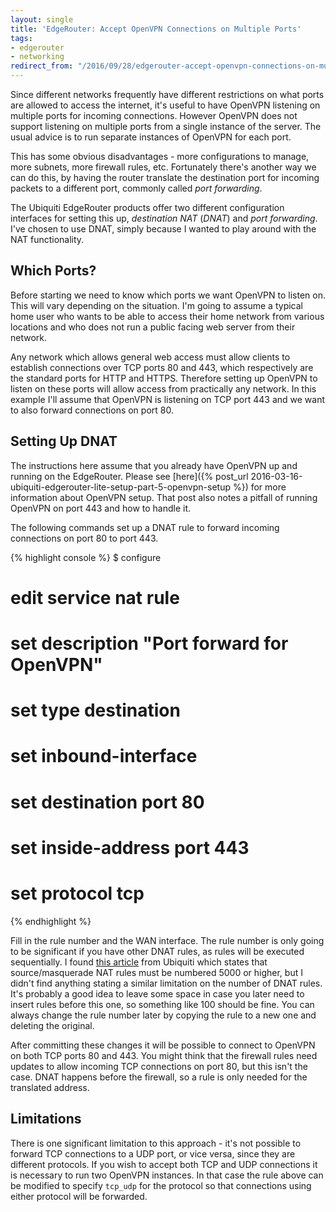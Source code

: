 ```yaml
---
layout: single
title: 'EdgeRouter: Accept OpenVPN Connections on Multiple Ports'
tags:
- edgerouter
- networking
redirect_from: "/2016/09/28/edgerouter-accept-openvpn-connections-on-multiple-ports.html"
---
```


Since different networks frequently have different restrictions on what ports
are allowed to access the internet, it's useful to have OpenVPN listening on 
multiple ports for incoming connections. However OpenVPN does not support 
listening on multiple ports from a single instance of the server. The usual 
advice is to run separate instances of OpenVPN for each port.

This has some obvious disadvantages - more configurations to manage, more 
subnets, more firewall rules, etc. Fortunately there's another way we can do 
this, by having the router translate the destination port for incoming packets
to a different port, commonly called _port forwarding_.

The Ubiquiti EdgeRouter products offer two different configuration interfaces 
for setting this up, _destination NAT_ (_DNAT_) and _port forwarding_. I've 
chosen to use DNAT, simply because I wanted to play around with the NAT 
functionality.

## Which Ports?

Before starting we need to know which ports we want OpenVPN to listen on. This 
will vary depending on the situation. I'm going to assume a typical home user 
who wants to be able to access their home network from various locations and who 
does not run a public facing web server from their network.

Any network which allows general web access must allow clients to establish 
connections over TCP ports 80 and 443, which respectively are the standard ports 
for HTTP and HTTPS. Therefore setting up OpenVPN to listen on these ports will 
allow access from practically any network. In this example I'll assume that 
OpenVPN is listening on TCP port 443 and we want to also forward connections on 
port 80.

## Setting Up DNAT

The instructions here assume that you already have OpenVPN up and running on the 
EdgeRouter. Please see
[here]({% post_url 2016-03-16-ubiquiti-edgerouter-lite-setup-part-5-openvpn-setup %})
for more information about OpenVPN setup. That post also notes a pitfall of 
running OpenVPN on port 443 and how to handle it.

The following commands set up a DNAT rule to forward incoming connections on 
port 80 to port 443.

{% highlight console %}
$ configure
# edit service nat rule <rule-number>
# set description "Port forward for OpenVPN"
# set type destination
# set inbound-interface <wan-iface>
# set destination port 80
# set inside-address port 443
# set protocol tcp
{% endhighlight %}

Fill in the rule number and the WAN interface. The rule number is only going to 
be significant if you have other DNAT rules, as rules will be executed 
sequentially.  I found
[this article](https://help.ubnt.com/hc/en-us/articles/204976494-EdgeMAX-Add-source-NAT-rules) 
from Ubiquiti which states that source/masquerade NAT rules must be numbered 
5000 or higher, but I didn't find anything stating a similar limitation on the 
number of DNAT rules. It's probably a good idea to leave some space in case you 
later need to insert rules before this one, so something like 100 should be 
fine. You can always change the rule number later by copying the rule to a new 
one and deleting the original.

After committing these changes it will be possible to connect to OpenVPN on both 
TCP ports 80 and 443. You might think that the firewall rules need updates to 
allow incoming TCP connections on port 80, but this isn't the case. DNAT happens 
before the firewall, so a rule is only needed for the translated address.

## Limitations

There is one significant limitation to this approach - it's not possible to 
forward TCP connections to a UDP port, or vice versa, since they are different 
protocols. If you wish to accept both TCP and UDP connections it is necessary to 
run two OpenVPN instances. In that case the rule above can be modified to 
specify `tcp_udp` for the protocol so that connections using either protocol 
will be forwarded.
